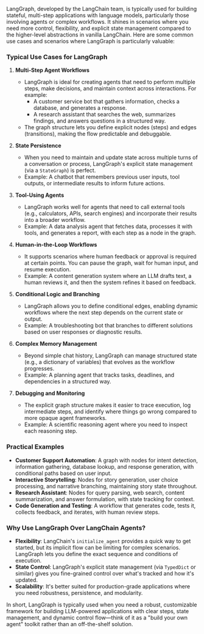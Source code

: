 LangGraph, developed by the LangChain team, is typically used for building stateful, multi-step applications with language models, particularly those involving agents or complex workflows. It shines in scenarios where you need more control, flexibility, and explicit state management compared to the higher-level abstractions in vanilla LangChain. Here are some common use cases and scenarios where LangGraph is particularly valuable:

### Typical Use Cases for LangGraph

1. **Multi-Step Agent Workflows**
   - LangGraph is ideal for creating agents that need to perform multiple steps, make decisions, and maintain context across interactions. For example:
     - A customer service bot that gathers information, checks a database, and generates a response.
     - A research assistant that searches the web, summarizes findings, and answers questions in a structured way.
   - The graph structure lets you define explicit nodes (steps) and edges (transitions), making the flow predictable and debuggable.

2. **State Persistence**
   - When you need to maintain and update state across multiple turns of a conversation or process, LangGraph's explicit state management (via a `StateGraph`) is perfect.
   - Example: A chatbot that remembers previous user inputs, tool outputs, or intermediate results to inform future actions.

3. **Tool-Using Agents**
   - LangGraph works well for agents that need to call external tools (e.g., calculators, APIs, search engines) and incorporate their results into a broader workflow.
   - Example: A data analysis agent that fetches data, processes it with tools, and generates a report, with each step as a node in the graph.

4. **Human-in-the-Loop Workflows**
   - It supports scenarios where human feedback or approval is required at certain points. You can pause the graph, wait for human input, and resume execution.
   - Example: A content generation system where an LLM drafts text, a human reviews it, and then the system refines it based on feedback.

5. **Conditional Logic and Branching**
   - LangGraph allows you to define conditional edges, enabling dynamic workflows where the next step depends on the current state or output.
   - Example: A troubleshooting bot that branches to different solutions based on user responses or diagnostic results.

6. **Complex Memory Management**
   - Beyond simple chat history, LangGraph can manage structured state (e.g., a dictionary of variables) that evolves as the workflow progresses.
   - Example: A planning agent that tracks tasks, deadlines, and dependencies in a structured way.

7. **Debugging and Monitoring**
   - The explicit graph structure makes it easier to trace execution, log intermediate steps, and identify where things go wrong compared to more opaque agent frameworks.
   - Example: A scientific reasoning agent where you need to inspect each reasoning step.

### Practical Examples
- **Customer Support Automation**: A graph with nodes for intent detection, information gathering, database lookup, and response generation, with conditional paths based on user input.
- **Interactive Storytelling**: Nodes for story generation, user choice processing, and narrative branching, maintaining story state throughout.
- **Research Assistant**: Nodes for query parsing, web search, content summarization, and answer formulation, with state tracking for context.
- **Code Generation and Testing**: A workflow that generates code, tests it, collects feedback, and iterates, with human review steps.

### Why Use LangGraph Over LangChain Agents?
- **Flexibility**: LangChain's `initialize_agent` provides a quick way to get started, but its implicit flow can be limiting for complex scenarios. LangGraph lets you define the exact sequence and conditions of execution.
- **State Control**: LangGraph's explicit state management (via `TypedDict` or similar) gives you fine-grained control over what's tracked and how it's updated.
- **Scalability**: It's better suited for production-grade applications where you need robustness, persistence, and modularity.

In short, LangGraph is typically used when you need a robust, customizable framework for building LLM-powered applications with clear steps, state management, and dynamic control flow—think of it as a "build your own agent" toolkit rather than an off-the-shelf solution.

<br>

